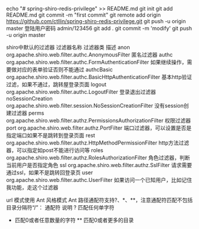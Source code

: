 echo "# spring-shiro-redis-privilege" >> README.md
git init
git add README.md
git commit -m "first commit"
git remote add origin https://github.com/ctllin/spring-shiro-redis-privilege.git
git push -u origin master
登陆用户密码 admin/123456
git add .
git commit -m 'modify'
git push -u origin master


shiro中默认的过滤器
过滤器名称	过滤器类	描述
anon	org.apache.shiro.web.filter.authc.AnonymousFilter	匿名过滤器
authc	org.apache.shiro.web.filter.authc.FormAuthenticationFilter	如果继续操作，需要做对应的表单验证否则不能通过
authcBasic	org.apache.shiro.web.filter.authc.BasicHttpAuthenticationFilter	基本http验证过滤，如果不通过，跳转屋登录页面
logout	org.apache.shiro.web.filter.authc.LogoutFilter	登录退出过滤器
noSessionCreation	org.apache.shiro.web.filter.session.NoSessionCreationFilter	没有session创建过滤器
perms	org.apache.shiro.web.filter.authz.PermissionsAuthorizationFilter	权限过滤器
port	org.apache.shiro.web.filter.authz.PortFilter	端口过滤器，可以设置是否是指定端口如果不是跳转到登录页面
rest	org.apache.shiro.web.filter.authz.HttpMethodPermissionFilter	http方法过滤器，可以指定如post不能进行访问等
roles	org.apache.shiro.web.filter.authz.RolesAuthorizationFilter	角色过滤器，判断当前用户是否指定角色
ssl	org.apache.shiro.web.filter.authz.SslFilter	请求需要通过ssl，如果不是跳转回登录页
user	org.apache.shiro.web.filter.authc.UserFilter	如果访问一个已知用户，比如记住我功能，走这个过滤器


url 模式使用 Ant 风格模式
Ant 路径通配符支持?、*、**，注意通配符匹配不包括目录分隔符“/”：
通配符	说明
?	匹配任何单字符
*	匹配0或者任意数量的字符
**	匹配0或者更多的目录